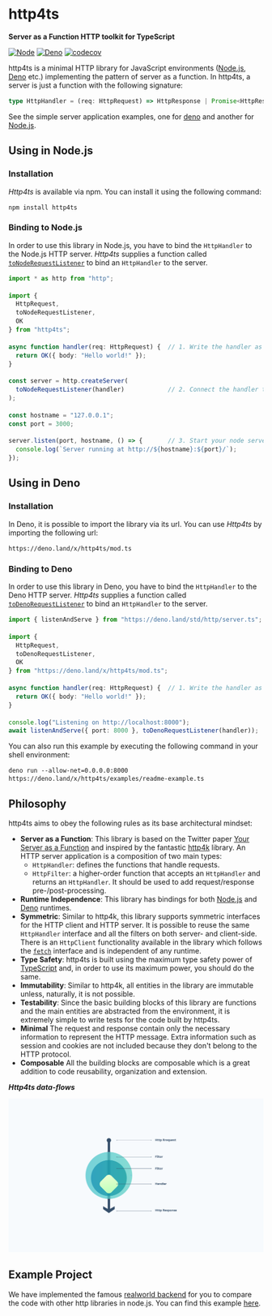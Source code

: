 # http4ts

**Server as a Function HTTP toolkit for TypeScript**

[![Node](https://github.com/http4ts/http4ts/workflows/Node/badge.svg)](https://github.com/http4ts/http4ts/actions?query=workflow%3ANode)
[![Deno](https://github.com/http4ts/http4ts/workflows/Deno/badge.svg)](https://github.com/http4ts/http4ts/actions?query=workflow%3ADeno)
[![codecov](https://codecov.io/gh/http4ts/http4ts/branch/master/graph/badge.svg)](https://codecov.io/gh/http4ts/http4ts)

http4ts is a minimal HTTP library for JavaScript environments ([Node.js](https://nodejs.org), [Deno](https://Deno.land/) etc.) implementing the pattern of server as a function. In http4ts, a server is just a function with the following signature:

```ts
type HttpHandler = (req: HttpRequest) => HttpResponse | Promise<HttpResponse>;
```

See the simple server application examples, one for [deno](https://github.com/http4ts/http4ts/tree/master/src/deno/examples) and another for [Node.js](https://github.com/http4ts/http4ts/tree/master/src/node/examples).

## Using in Node.js

### Installation

_Http4ts_ is available via npm. You can install it using the following command:

```
npm install http4ts
```

### Binding to Node.js

In order to use this library in Node.js, you have to bind the `HttpHandler` to the Node.js HTTP server. _Http4ts_ supplies a function called [`toNodeRequestListener`](https://github.com/http4ts/http4ts/blob/master/src/node/server.ts) to bind an `HttpHandler` to the server.

```ts
import * as http from "http";

import {
  HttpRequest,
  toNodeRequestListener,
  OK
} from "http4ts";

async function handler(req: HttpRequest) {  // 1. Write the handler as a function that returns response
  return OK({ body: "Hello world!" });
}

const server = http.createServer(
  toNodeRequestListener(handler)            // 2. Connect the handler to the node.js server
);

const hostname = "127.0.0.1";
const port = 3000;

server.listen(port, hostname, () => {       // 3. Start your node server as you were before
  console.log(`Server running at http://${hostname}:${port}/`);
});
```

## Using in Deno

### Installation

In Deno, it is possible to import the library via its url. You can use _Http4ts_ by importing the following url:

```
https://deno.land/x/http4ts/mod.ts
```

### Binding to Deno

In order to use this library in Deno, you have to bind the `HttpHandler` to the Deno HTTP server. _Http4ts_ supplies a function called [`toDenoRequestListener`](https://github.com/http4ts/http4ts/blob/master/src/deno/server.ts) to bind an `HttpHandler` to the server.

```ts
import { listenAndServe } from "https://deno.land/std/http/server.ts";

import {
  HttpRequest,
  toDenoRequestListener,
  OK
} from "https://deno.land/x/http4ts/mod.ts";

async function handler(req: HttpRequest) {  // 1. Write the handler as a function that returns response
  return OK({ body: "Hello world!" });
}

console.log("Listening on http://localhost:8000");
await listenAndServe({ port: 8000 }, toDenoRequestListener(handler));
```

You can also run this example by executing the following command in your shell environment:

```
deno run --allow-net=0.0.0.0:8000 https://deno.land/x/http4ts/examples/readme-example.ts
```

## Philosophy

http4ts aims to obey the following rules as its base architectural mindset:

- **Server as a Function**: This library is based on the Twitter paper [Your Server as a Function](https://monkey.org/~marius/funsrv.pdf) and inspired by the fantastic [http4k](https://github.com/http4k/http4k/) library. An HTTP server application is a composition of two main types:
  - `HttpHandler`: defines the functions that handle requests.
  - `HttpFilter`: a higher-order function that accepts an `HttpHandler` and returns an `HttpHandler`. It should be used to add request/response pre-/post-processing.
- **Runtime Independence**: This library has bindings for both [Node.js](https://nodejs.org/) and [Deno](https://deno.land/) runtimes.
- **Symmetric**: Similar to http4k, this library supports symmetric interfaces for the HTTP client and HTTP server. It is possible to reuse the same `HttpHandler` interface and all the filters on both server- and client-side. There is an `HttpClient` functionality available in the library which follows the [`fetch`](https://developer.mozilla.org/en-US/docs/Web/API/Fetch_API) interface and is independent of any runtime.
- **Type Safety**: http4ts is built using the maximum type safety power of [TypeScript](https://www.typescriptlang.org/) and, in order to use its maximum power, you should do the same.
- **Immutability**: Similar to http4k, all entities in the library are immutable unless, naturally, it is not possible.
- **Testability**: Since the basic building blocks of this library are functions and the main entities are abstracted from the environment, it is extremely simple to write tests for the code built by http4ts.
- **Minimal** The request and response contain only the necessary information to represent the HTTP message. Extra information such as session and cookies are not included because they don't belong to the HTTP protocol.
- **Composable** All the building blocks are composable which is a great addition to code reusability, organization and extension.

**_Http4ts data-flows_**

![Https Data Flows](https://raw.githubusercontent.com/http4ts/http4ts/master/doc/asset/diagram.png)

## Example Project

We have implemented the famous [realworld backend](https://github.com/gothinkster/realworld) for you to compare the code with other http libraries in node.js. You can find this example [here](https://github.com/http4ts/http4ts-realworld-example-app).
